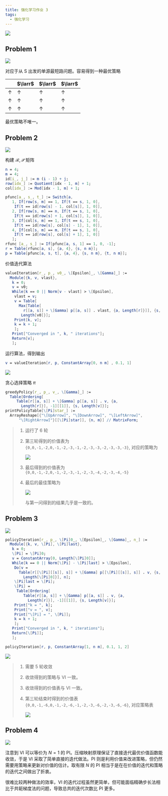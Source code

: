 ```yaml
---
title: 强化学习作业 3
tags:
  - 强化学习
---
```


![](https://cdn.duanyll.com/img/20240317121232.png)

## Problem 1

![](https://cdn.duanyll.com/img/20240317121318.png)

对应于从 S 出发的单源最短路问题。容易得到一种最优策略

|            | $\larr$    | $\larr$    | $\larr$    |
| ---------- | ---------- | ---------- | ---------- |
| $\uparrow$ | $\uparrow$ | $\uparrow$ | $\uparrow$ |
| $\uparrow$ | $\uparrow$ | $\uparrow$ | $\uparrow$ |
| $\uparrow$ | $\uparrow$ | $\uparrow$ | $\uparrow$ |

最优策略不唯一。

## Problem 2

![](https://cdn.duanyll.com/img/20240317121858.png)

构建 $\mathcal{R}, \mathcal{P}$ 矩阵

```mathematica
n = 4;
m = 4;
id[i_, j_] := m (i - 1) + j;
row[idx_] := Quotient[idx - 1, m] + 1;
col[idx_] := Mod[idx - 1, m] + 1;
```

```mathematica
pfunc[a_, s_, t_] := Switch[a,
   1, If[row[s, m] == 1, If[t == s, 1, 0],
    If[t == id[row[s] - 1, col[s]], 1, 0]],
   2, If[row[s, m] == n, If[t == s, 1, 0],
    If[t == id[row[s] + 1, col[s]], 1, 0]],
   3, If[col[s, m] == 1, If[t == s, 1, 0],
    If[t == id[row[s], col[s] - 1], 1, 0]],
   4, If[col[s, m] == m, If[t == s, 1, 0],
    If[t == id[row[s], col[s] + 1], 1, 0]]
   ];
rfunc [a_, s_] := If[pfunc[a, s, 1] == 1, 0, -1];
r = Table[rfunc[a, s], {a, 4}, {s, n m}];
p = Table[pfunc[a, s, t], {a, 4}, {s, n m}, {t, n m}];
```

价值迭代算法

```mathematica
valueIteration[r_, p_, v0_, \[Epsilon]_, \[Gamma]_] :=
  Module[{k, v, vlast},
   k = 0;
   v = v0;
   While[k == 0 || Norm[v - vlast] > \[Epsilon],
    vlast = v;
    v = Table[
      Max[Table[
        r[[a, s]] + \[Gamma] p[[a, s]] . vlast, {a, Length[r]}]], {s,
       Length[v0]}];
    Print[k, v];
    k = k + 1;
    ];
   Print["Converged in ", k, " iterations"];
   Return[v];
   ];
```

运行算法，得到输出

```mathematica
v = valueIteration[r, p, ConstantArray[0, n m] , 0.1, 1]
```

![](https://cdn.duanyll.com/img/20240317151607.png)

贪心选择策略 $\pi$

```mathematica
greedyPolicy[r_, p_, v_, \[Gamma]_] :=
  Table[Ordering[
     Table[r[[a, s]] + \[Gamma] p[[a, s]] . v, {a,
       Length[r]}], -1][[1]], {s, Length[v]}];
printPolicyTable[\[Pi]star_] :=
  ArrayReshape[{"\[UpArrow]", "\[DownArrow]", "\[LeftArrow]",
      "\[RightArrow]"}[[\[Pi]star]], {n, m}] // MatrixForm;
```

> 1. 运行了 6 轮
> 2. 第三轮得到的价值表为 `{0,0,-1,-2,0,-1,-2,-3,-1,-2,-3,-3,-2,-3,-3,-3}`, 对应的策略为
>
>    ![](https://cdn.duanyll.com/img/20240317151857.png)
>
> 3. 最后得到的价值表为 `{0,0,-1,-2,0,-1,-2,-3,-1,-2,-3,-4,-2,-3,-4,-5}`
> 4. 最后的最佳策略为
>
>    ![](https://cdn.duanyll.com/img/20240317152024.png)
>
>    与第一问得到的结果几乎是一致的。

## Problem 3

![](https://cdn.duanyll.com/img/20240317152119.png)

```mathematica
policyIteration[r_, p_, \[Pi]0_, \[Epsilon]_, \[Gamma]_, n_] :=
  Module[{k, v, \[Pi], \[Pi]last},
   k = 0;
   \[Pi] = \[Pi]0;
   v = ConstantArray[0, Length[\[Pi]0]];
   While[k == 0 || Norm[\[Pi] - \[Pi]last] > \[Epsilon],
    Do[v =
      Table[r[[\[Pi][[s]], s]] + \[Gamma] p[[\[Pi][[s]], s]] . v, {s,
        Length[\[Pi]0]}], n];
    \[Pi]last = \[Pi];
    \[Pi] =
     Table[Ordering[
        Table[r[[a, s]] + \[Gamma] p[[a, s]] . v, {a,
          Length[r]}], -1][[1]], {s, Length[v]}];
    Print["k = ", k];
    Print["v = ", v];
    Print["\[Pi] = ", \[Pi]];
    k = k + 1;
    ];
   Print["Converged in ", k, " iterations"];
   Return[\[Pi]];
   ];
```

```mathematica
policyIteration[r, p, ConstantArray[1, n m], 0.1, 1, 2]
```

![](https://cdn.duanyll.com/img/20240317155613.png)

> 1. 需要 5 轮收敛
> 2. 收敛得到的策略与 VI 一致。
> 3. 收敛得到的价值表与 VI 一致。
> 4. 第三轮结束时得到的价值表 `{0,0,-1,-6,0,-1,-2,-6,-1,-2,-3,-6,-2,-3,-6,-6}`, 对应策略表
>
>    ![](https://cdn.duanyll.com/img/20240317155905.png)

## Problem 4

![](https://cdn.duanyll.com/img/20240317155952.png)

注意到 VI 可以等价为 $N=1$ 的 PI。压缩映射原理保证了直接迭代最优价值函数能收敛，于是 VI 采取了简单直接的迭代做法。PI 则是利用价值来改进策略，但仍然需要用策略来更新对价值的估计。取有限 $N$ 的 PI 相当于是在在价值的迭代和策略的迭代之间做出了折衷。

很难比较两种做法的效率，VI 的迭代过程虽然更简单，但可能面临精确步长法相比于共轭梯度法的问题，导致总共的迭代次数比 PI 更多。
